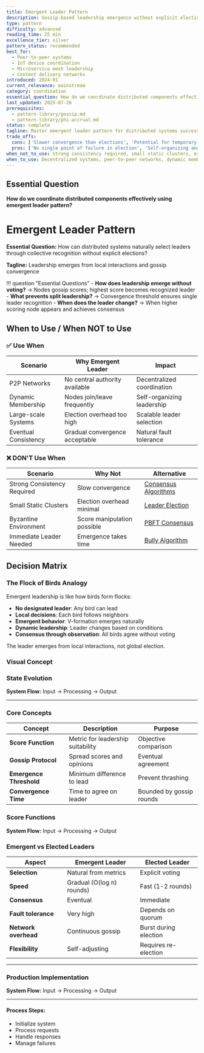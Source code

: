 ```yaml
---
title: Emergent Leader Pattern
description: Gossip-based leadership emergence without explicit elections in distributed systems
type: pattern
difficulty: advanced
reading_time: 25 min
excellence_tier: silver
pattern_status: recommended
best_for:
  - Peer-to-peer systems
  - IoT device coordination
  - Microservice mesh leadership
  - Content delivery networks
introduced: 2024-01
current_relevance: mainstream
category: coordination
essential_question: How do we coordinate distributed components effectively using emergent leader pattern?
last_updated: 2025-07-26
prerequisites:
  - pattern-library/gossip.md
  - pattern-library/phi-accrual.md
status: complete
tagline: Master emergent leader pattern for distributed systems success
trade_offs:
  cons: ['Slower convergence than elections', 'Potential for temporary split leadership', 'Score function design complexity', 'Network overhead for gossip']
  pros: ['No single point of failure in election', 'Self-organizing and adaptive', 'Handles dynamic membership well', 'High fault tolerance']
when_not_to_use: Strong consistency required, small static clusters, explicit leader election available
when_to_use: Decentralized systems, peer-to-peer networks, dynamic membership, eventual consistency acceptable
---
```



## Essential Question

**How do we coordinate distributed components effectively using emergent leader pattern?**


# Emergent Leader Pattern

**Essential Question:** How can distributed systems naturally select leaders through collective recognition without explicit elections?

**Tagline:** Leadership emerges from local interactions and gossip convergence

!!! question "Essential Questions"
    - **How does leadership emerge without voting?** → Nodes gossip scores; highest score becomes recognized leader
    - **What prevents split leadership?** → Convergence threshold ensures single leader recognition
    - **When does the leader change?** → When higher scoring node appears and achieves consensus

## When to Use / When NOT to Use

### ✅ Use When

| Scenario | Why Emergent Leader | Impact |
|----------|---------------------|--------|
| P2P Networks | No central authority available | Decentralized coordination |
| Dynamic Membership | Nodes join/leave frequently | Self-organizing leadership |
| Large-scale Systems | Election overhead too high | Scalable leader selection |
| Eventual Consistency | Gradual convergence acceptable | Natural fault tolerance |

### ❌ DON'T Use When

| Scenario | Why Not | Alternative |
|----------|---------|-------------|
| Strong Consistency Required | Slow convergence | [Consensus Algorithms](../pattern-library/coordination/consensus.md) |
| Small Static Clusters | Election overhead minimal | [Leader Election](../pattern-library/coordination/leader-election.md) |
| Byzantine Environment | Score manipulation possible | [PBFT Consensus](../pattern-library/coordination/consensus.md) |
| Immediate Leader Needed | Emergence takes time | [Bully Algorithm](../pattern-library/coordination/leader-election.md) |

## Decision Matrix

### The Flock of Birds Analogy

Emergent leadership is like how birds form flocks:
- **No designated leader**: Any bird can lead
- **Local decisions**: Each bird follows neighbors
- **Emergent behavior**: V-formation emerges naturally
- **Dynamic leadership**: Leader changes based on conditions
- **Consensus through observation**: All birds agree without voting

The leader emerges from local interactions, not global election.

### Visual Concept


### State Evolution

**System Flow:** Input → Processing → Output


---

### Core Concepts

| Concept | Description | Purpose |
|---------|-------------|---------|
| **Score Function** | Metric for leadership suitability | Objective comparison |
| **Gossip Protocol** | Spread scores and opinions | Eventual agreement |
| **Emergence Threshold** | Minimum difference to lead | Prevent thrashing |
| **Convergence Time** | Time to agree on leader | Bounded by gossip rounds |

### Score Functions

**System Flow:** Input → Processing → Output


### Emergent vs Elected Leaders

| Aspect | Emergent Leader | Elected Leader |
|--------|-----------------|----------------|
| **Selection** | Natural from metrics | Explicit voting |
| **Speed** | Gradual (O(log n) rounds) | Fast (1-2 rounds) |
| **Consensus** | Eventual | Immediate |
| **Fault tolerance** | Very high | Depends on quorum |
| **Network overhead** | Continuous gossip | Burst during election |
| **Flexibility** | Self-adjusting | Requires re-election |

---

### Production Implementation

**System Flow:** Input → Processing → Output


---

#### **Process Steps:**
- Initialize system
- Process requests
- Handle responses
- Manage failures

